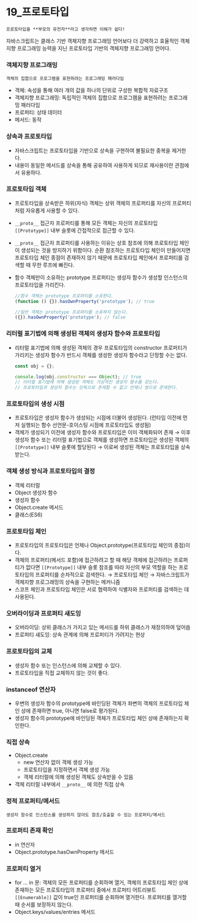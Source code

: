 # 19_프로토타입

`프로토타입을 **부모의 유전자**라고 생각하면 이해가 쉽다!`

자바스크립트는 클래스 기반 객체지향 프로그래밍 언어보다 더 강력하고 효율적인 객체지향 프로그래밍 능력을 지닌 프로토타입 기반의 객체지향 프로그래밍 언어다.

### 객체지향 프로그래밍

`객체의 집합으로 프로그램을 표현하려는 프로그래밍 패러다임`

- 객체: 속성을 통해 여러 개의 값을 하나의 단위로 구성한 복합적 자료구조
- 객체지향 프로그래밍: 독립적인 객체의 집합으로 프로그램을 표현하려는 프로그래밍 패러다임
- 프로퍼티: 상태 데이터
- 메서드: 동작

### 상속과 프로토타입

- 자바스크립트는 프로토타입을 기반으로 상속을 구현하여 불필요한 중복을 제거한다.
- 내용이 동일한 메서드를 상속을 통해 공유하여 사용하게 되므로 재사용이란 관점에서 유용하다.

### 프로토타입 객체

- 프로토타입을 상속받은 하위(자식) 객체는 상위 객체의 프로퍼티를 자신의 프로퍼티처럼 자유롭게 사용할 수 있다.
- `__proto__`  접근자 프로퍼티를 통해 모든 객체는 자신의 프로토타입 `[[Prototype]]` 내부 슬롯에 간접적으로 접근할 수 있다.
- `__proto__`  접근자 프로퍼티를 사용하는 이유는 상호 참조에 의해 프로토타입 체인이 생성되는 것을 방지하기 위함이다. 순환 참조하는 프로토타입 체인이 만들어지면 프로토타입 체인 종점이 존재하지 않기 때문에 프로토타입 체인에서 프로퍼티를 검색할 때 무한 루프에 빠진다.
- 함수 객체만이 소유하는 prototype 프로퍼티는 생성자 함수가 생성할 인스턴스의 프로토타입을 가리킨다.
    
    ```jsx
    //함수 객체는 prototype 프로퍼티를 소유한다.
    (function () {}).hasOwnProperty('prototype'); // true
    
    //일반 객체는 prototype 프로퍼티를 소유하지 않는다.
    ({}).hasOwnProperty('prototype'); // false
    ```
    

### 리터럴 표기법에 의해 생성된 객체의 생성자 함수와 프로토타입

- 리터럴 표기법에 의해 생성된 객체의 경우 프로토타입의 constructor 프로퍼티가 가리키는 생성자 함수가 반드시 객체를 생성한 생성자 함수라고 단정할 수는 없다.
    
    ```jsx
    const obj = {};
    
    console.log(obj.constructor === Object); // true
    // 리터럴 표기법에 의해 생성된 객체도 가상적인 생성자 함수를 갖는다.
    // 프로토타입과 생성자 함수는 단독으로 존재할 수 없고 언제나 쌍으로 존재한다.
    ```
    

### 프로토타입의 생성 시점

- 프로토타입은 생성자 함수가 생성되는 시점에 더불어 생성된다. (런타임 이전에 먼저 실행되는 함수 선언문-호이스팅 시점에 프로토타입도 생성됨)
- 객체가 생성되기 이전에 생성자 함수와 프로토타입은 이미 객체화되어 존재 → 이후 생성자 함수 또는 리터럴 표기법으로 객체를 생성하면 프로토타입은 생성된 객체의  `[[Prototype]]`  내부 슬롯에 할당된다 → 이로써 생성된 객체는 프로토타입을 상속받는다.

### 객체 생성 방식과 프로토타입의 결정

- 객체 리터럴
- Object 생성자 함수
- 생성자 함수
- Object.create 메서드
- 클래스(ES6)

### 프로토타입 체인

- 프로토타입의 프로토타입은 언제나 Object.prototype(프로토타입 체인의 종점)이다.
- 객체의 프로퍼티(메서드 포함)에 접근하려고 할 때 해당 객체에 접근하려는 프로퍼티가 없다면  `[[Prototype]]` 내부 슬롯 참조를 따라 자신의 부모 역할을 하는 프로토타입의 프로퍼티를 순차적으로 검색한다. → 프로토타입 체인 → 자바스크립트가 객체지향 프로그래밍의 상속을 구현하는 메커니즘
- 스코프 체인과 프로토타입 체인은 서로 협력하여 식별자와 프로퍼티를 검색하는 데 사용된다.

### 오버라이딩과 프로퍼티 섀도잉

- 오버라이딩: 상위 클래스가 가지고 있는 메서드를 하위 클래스가 재정의하여 덮어씀
- 프로퍼티 섀도잉: 상속 관계에 의해 프로퍼티가 가려지는 현상

### 프로토타입의 교체

- 생성자 함수 또는 인스턴스에 의해 교체할 수 있다.
- 프로토타입을 직접 교체하지 않는 것이 좋다.

### instanceof 연산자

- 우변의 생성자 함수의 prototype에 바인딩된 객체가 좌변의 객체의 프로토타입 체인 상에 존재하면 true, 아니면 false로 평가된다.
- 생성자 함수의 prototype에 바인딩된 객체가 프로토타입 체인 상에 존재하는지 확인한다.

### 직접 상속

- Object.create
    - new 연산자 없이 객체 생성 가능
    - 프로토타입을 지정하면서 객체 생성 가능
    - 객체 리터럴에 의해 생성된 객체도 상속받을 수 있음
- 객체 리터럴 내부에서 `__proto__` 에 의한 직접 상속

### 정적 프로퍼티/메서드

`생성자 함수로 인스턴스를 생성하지 않아도 참조/호출할 수 있는 프로퍼티/메서드`

### 프로퍼티 존재 확인

- in 연산자
- Object.prototype.hasOwnProperty 메서드

### 프로퍼티 열거

- for … in 문: 객체의 모든 프로퍼티를 순회하며 열거, 객체의 프로토타입 체인 상에 존재하는 모든 프로토타입의 프로퍼티 중에서 프로퍼티 어트리뷰트  `[[Enumerable]]`  값이 true인 프로퍼티를 순회하며 열거한다. 프로퍼티를 열거할 때 순서를 보장하지 않는다.
- Object.keys/values/entries 메서드